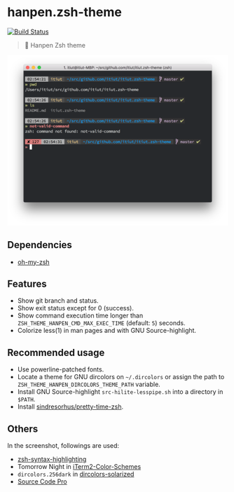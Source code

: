 hanpen.zsh-theme
====
[![Build Status](https://travis-ci.org/kojole/hanpen.zsh-theme.svg?branch=master)](https://travis-ci.org/kojole/hanpen.zsh-theme)

> :art: Hanpen Zsh theme

![screenshot](./screenshot.png)

Dependencies
----

-   [oh-my-zsh](https://github.com/robbyrussell/oh-my-zsh)

Features
----

-   Show git branch and status.
-   Show exit status except for 0 (success).
-   Show command execution time longer than `ZSH_THEME_HANPEN_CMD_MAX_EXEC_TIME` (default: `5`) seconds.
-   Colorize less(1) in man pages and with GNU Source-highlight.

Recommended usage
----

-   Use powerline-patched fonts.
-   Locate a theme for GNU dircolors on `~/.dircolors` or assign the path to `ZSH_THEME_HANPEN_DIRCOLORS_THEME_PATH` variable.
-   Install GNU Source-highlight `src-hilite-lesspipe.sh` into a directory in `$PATH`.
-   Install [sindresorhus/pretty-time-zsh](https://github.com/sindresorhus/pretty-time-zsh).

Others
----

In the screenshot, followings are used:

-   [zsh-syntax-highlighting](https://github.com/zsh-users/zsh-syntax-highlighting)
-   Tomorrow Night in [iTerm2-Color-Schemes](https://github.com/mbadolato/iTerm2-Color-Schemes)
-   `dircolors.256dark` in [dircolors-solarized](https://github.com/seebi/dircolors-solarized)
-   [Source Code Pro](https://github.com/adobe-fonts/source-code-pro)
